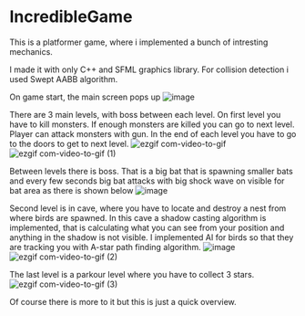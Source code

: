 # IncredibleGame
This is a platformer game, where i implemented a bunch of intresting mechanics.

I made it with only C++ and SFML graphics library. For collision detection i used Swept AABB algorithm.

On game start, the main screen pops up
![image](https://user-images.githubusercontent.com/76881722/228047873-e9058a1b-23b2-4381-b185-1c03655a4589.png)

There are 3 main levels, with boss between each level. 
On first level you have to kill monsters. If enough monsters are killed you can go to next level. Player can attack monsters with gun. In the end of each level you have to go to the doors to get to next level.
![ezgif com-video-to-gif](https://github.com/PiotrJagla/IncredibleGame-MainProj/assets/76881722/f795e946-e229-443d-9cbe-1ac5f8ca8004)
![ezgif com-video-to-gif (1)](https://github.com/PiotrJagla/IncredibleGame-MainProj/assets/76881722/517d0791-0d73-4511-b062-b7314f428995)


Between levels there is boss. That is a big bat that is spawning smaller bats and every few seconds big bat attacks with big shock wave on visible for bat area as there is shown below
![image](https://user-images.githubusercontent.com/76881722/228293237-0c3ab8ba-d100-41f7-8e81-184266ac476e.png)

Second level is in cave, where you have to locate and destroy a nest from where birds are spawned. In this cave a shadow casting algorithm is implemented, that is calculating what you can see from your position and anything in the shadow is not visible. I implemented AI for birds so that they are tracking you with A-star path finding algorithm.
![image](https://user-images.githubusercontent.com/76881722/228293672-04deed4e-a657-4174-9d44-f8a75e4f5394.png)
![ezgif com-video-to-gif (2)](https://github.com/PiotrJagla/IncredibleGame-MainProj/assets/76881722/70b2cb50-8903-4928-a3f9-a4c67968db4e)

The last level is a parkour level where you have to collect 3 stars. 
![ezgif com-video-to-gif (3)](https://github.com/PiotrJagla/IncredibleGame-MainProj/assets/76881722/0b061a1e-2388-4655-b129-a2b847399548)


Of course there is more to it but this is just a quick overview.
